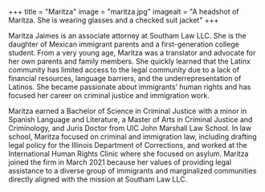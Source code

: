 +++
title = "Maritza"
image = "maritza.jpg"
imagealt = "A headshot of Maritza. She is wearing glasses and a checked suit jacket"
+++

Maritza Jaimes is an associate attorney at Southam Law LLC. She is the daughter of Mexican immigrant parents and a first-generation college student. From a very young age, Maritza was a translator and advocate for her own parents and family members. She quickly learned that the Latinx community has limited access to the legal community due to a lack of financial resources, language barriers, and the underrepresentation of Latinos. She became passionate about immigrants’ human rights and has focused her career on criminal justice and immigration work. 

Maritza earned a Bachelor of Science in Criminal Justice with a minor in Spanish Language and Literature, a Master of Arts in Criminal Justice and Criminology, and Juris Doctor from UIC John Marshall Law School. In law school, Maritza focused on criminal and immigration law, including drafting legal policy for the Illinois Department of Corrections, and worked at the International Human Rights Clinic where she focused on asylum. Maritza joined the firm in March 2021 because her values of providing legal assistance to a diverse group of immigrants and marginalized communities directly aligned with the mission at Southam Law LLC.  
